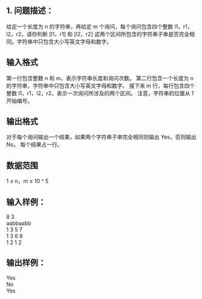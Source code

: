 ## 1. 问题描述：

给定一个长度为 n 的字符串，再给定 m 个询问，每个询问包含四个整数 l1，r1，l2，r2，请你判断 [l1，r1] 和 [l2，r2] 这两个区间所包含的字符串子串是否完全相同。字符串中只包含大小写英文字母和数字。

## 输入格式

第一行包含整数 n 和 m，表示字符串长度和询问次数。
第二行包含一个长度为 n 的字符串，字符串中只包含大小写英文字母和数字。
接下来 m 行，每行包含四个整数 l1，r1，l2，r2，表示一次询问所涉及的两个区间。
注意，字符串的位置从 1 开始编号。

## 输出格式

对于每个询问输出一个结果，如果两个字符串子串完全相同则输出 Yes，否则输出 No。
每个结果占一行。

## 数据范围

1 ≤ n，m ≤ 10 ^ 5

## 输入样例：

8 3  
aabbaabb  
1 3 5 7  
1 3 6 8  
1 2 1 2

## 输出样例：

Yes  
No  
Yes
